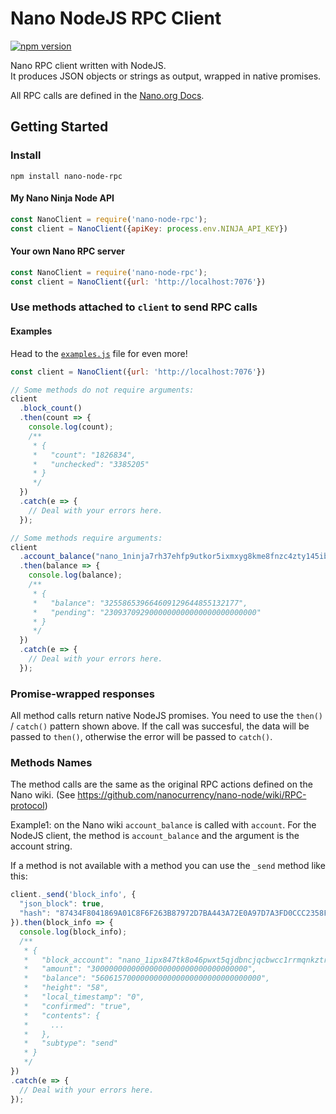 # Nano NodeJS RPC Client

[![npm version](https://nodei.co/npm/nano-node-rpc.png)](https://www.npmjs.com/package/nano-node-rpc)

Nano RPC client written with NodeJS.  
It produces JSON objects or strings as output, wrapped in native promises.

All RPC calls are defined in the [Nano.org Docs](https://docs.nano.org/commands/rpc-protocol/).

## Getting Started

### Install

`npm install nano-node-rpc`

#### My Nano Ninja Node API

```js
const NanoClient = require('nano-node-rpc');
const client = NanoClient({apiKey: process.env.NINJA_API_KEY})
```

#### Your own Nano RPC server

```js
const NanoClient = require('nano-node-rpc');
const client = NanoClient({url: 'http://localhost:7076'})
```

### Use methods attached to `client` to send RPC calls

#### Examples

Head to the [`examples.js`](examples.js) file for even more!

```js
const client = NanoClient({url: 'http://localhost:7076'})

// Some methods do not require arguments:
client
  .block_count()
  .then(count => {
    console.log(count);
    /**
     * {
     *   "count": "1826834",
     *   "unchecked": "3385205"
     * }
     */
  })
  .catch(e => {
    // Deal with your errors here.
  });

// Some methods require arguments:
client
  .account_balance("nano_1ninja7rh37ehfp9utkor5ixmxyg8kme8fnzc4zty145ibch8kf5jwpnzr3r")
  .then(balance => {
    console.log(balance);
    /**
     * {
     *   "balance": "325586539664609129644855132177",
     *   "pending": "2309370929000000000000000000000000"
     * }
     */
  })
  .catch(e => {
    // Deal with your errors here.
  });
```

### Promise-wrapped responses

All method calls return native NodeJS promises. You need to use the
`then()` / `catch()` pattern shown above. If the call was succesful,
the data will be passed to `then()`, otherwise the error will be passed
to `catch()`.

### Methods Names

The method calls are the same as the original RPC actions defined
on the Nano wiki.
(See https://github.com/nanocurrency/nano-node/wiki/RPC-protocol)

Example1: on the Nano wiki `account_balance` is called with `account`.
For the NodeJS client, the method is `account_balance` and the argument is the account string.

If a method is not available with a method you can use the `_send` method like this:

```js
client._send('block_info', {
  "json_block": true,
  "hash": "87434F8041869A01C8F6F263B87972D7BA443A72E0A97D7A3FD0CCC2358FD6F9"
}).then(block_info => {
  console.log(block_info);
  /**
   * {
   *   "block_account": "nano_1ipx847tk8o46pwxt5qjdbncjqcbwcc1rrmqnkztrfjy5k7z4imsrata9est",
   *   "amount": "30000000000000000000000000000000000",
   *   "balance": "5606157000000000000000000000000000000",
   *   "height": "58",
   *   "local_timestamp": "0",
   *   "confirmed": "true",
   *   "contents": {
   *     ...
   *   },
   *   "subtype": "send"
   * }
   */
})
.catch(e => {
  // Deal with your errors here.
});
```
